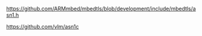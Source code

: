 https://github.com/ARMmbed/mbedtls/blob/development/include/mbedtls/asn1.h

https://github.com/vlm/asn1c